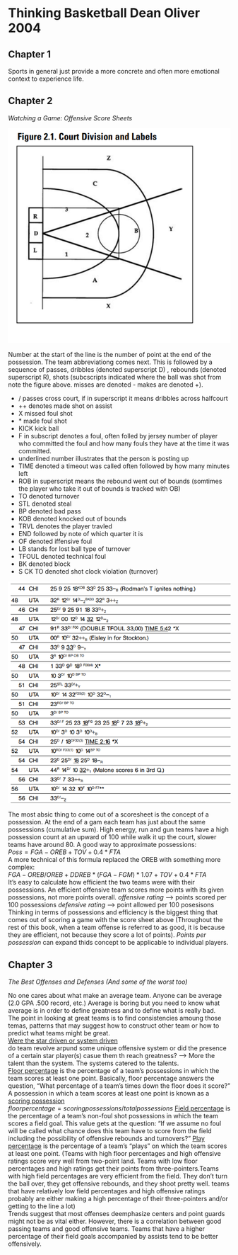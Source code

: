 # Thinking Basketball Dean Oliver 2004

## Chapter 1 
Sports in general just provide a more concrete and often more emotional context to experience life.


## Chapter 2
_Watching a Game: Offensive Score Sheets_

![Court Division and Labels](https://github.com/IceeCodee/TextbookNotes/blob/main/Thinking_Basketball_Dean_Oliver/thinkingbasketballcourt.png)

Number at the start of the line is the number of point at the end of the possession. The team abbreviationg comes next. This is followed by a sequence of passes, dribbles (denoted superscript D) , rebounds (denoted superscript R), shots (subcscripts indicated where the ball was shot from note the figure above. misses are denoted - makes are denoted +).
* / passes cross court, if in superscript it means dribbles across halfcourt
* ++ denotes made shot on assist
* X missed foul shot
* \* made foul shot
* KICK kick ball
* F in subscript denotes a foul, often folled by jersey number of player who committed the foul and how many fouls they have at the time it was committed.
* underlined number illustrates that the person is posting up
* TIME denoted a timeout was called often followed by how many minutes left
* ROB in superscript means the rebound went out of bounds (somtimes the player who take it out of bounds is tracked with OB)
* TO denoted turnover
* STL denoted steal
* BP denoted bad pass
* KOB denoted knocked out of bounds
* TRVL denotes the player travled
* END followed by note of which quarter it is
* OF denoted iffensive foul
* LB stands for lost ball type of turnover
* TFOUL denoted technical foul
* BK denoted block
* S CK TO denoted shot clock violation (turnover)

![Here is an example of game scoring in the book](examplecharting.png)

The most absic thing to come out of a scoresheet is the concept of a possession. At the end of a gam each team has just about the same possessions (cumulative sum). High energy, run and gun teams have a high possession count at an upward of 100 while walk it up the court, slower teams have around 80.  A good way to approximate possessions: <br/>
$Poss = FGA - OREB + TOV + 0.4 * FTA$ <br/>
A more technical of this formula replaced the OREB with something more complex: <br/>
$FGA - OREB/OREB + DDREB  * (FGA-FGM) * 1.07+ TOV + 0.4 * FTA$ <br/>
It’s easy to calculate how efficient the two teams were with their possessions. An efficient offensive team scores more points with its given possessions, not more points overall.
_offensive rating_ --> points scored per 100 possessions
_defensive rating_ --> point allowed per 100 posesisons 
Thinking in terms of possessions and efficiency is the biggest thing that comes out of scoring a game with the score sheet above (Throughout the rest of this book, when a team offense is referred to as good, it is because they are efficient, not because they score a lot of points).
_Points per possession_ can expand thids concept to be applicable to individual players.

## Chapter 3
_The Best Offenses and Defenses (And some of the worst too)_

No one cares about what make an average team. Anyone can be average (2.0 GPA .500 record, etc.)
Average is boring but you need to know what average is in order to define greatness and to define what is really bad. <br/>
The point in looking at great teams is to find consistencies amoung those temas, patterns that may suggest how to construct other team or how to predict what teams might be great. 
<br/>
<ins> Were the star driven or system driven</ins><br/>
do team revolve arpund some unique offensive system or did the presence of a certain star player(s) casue them th reach greatness? --> More the talent than the system. The systems catered to the talents. <br/>
<ins>Floor percentage</ins> is the percentage of a team’s possessions in which the team
scores at least one point. Basically, floor percentage answers the question, “What
percentage of a team’s times down the floor does it score?” A possession in which
a team scores at least one point is known as a <ins>scoring possession</ins> <br/>
$floor percentage = scoring possessions / total possessions$ 
<ins>Field percentage</ins> is the percentage of a team’s non-foul shot possessions in
which the team scores a field goal. This value gets at the question: “If we assume
no foul will be called what chance does this team have to score from the field including
the possibility of offensive rebounds and turnovers?”
<ins>Play percentage</ins> is the percentage of a team’s “plays” on which the team
scores at least one point. (Teams with high floor percentages and high offensive ratings score very well from two-point land. Teams with low floor percentages and high ratings get
their points from three-pointers.Teams with high field percentages are very efficient from the field. They don’t turn the ball over, they get offensive rebounds, and they shoot pretty well. teams that have relatively low field percentages and high offensive ratings probably are either making a high percentage of their three-pointers and/or getting to the line a lot)<br/>
Trends suggest that most offenses deemphasize centers and point guards might not be as vital either. However, there is a correlation between good passing teams and good offensive teams. Teams that have a higher percentage of their field goals accompanied by assists tend to be better offensively.

